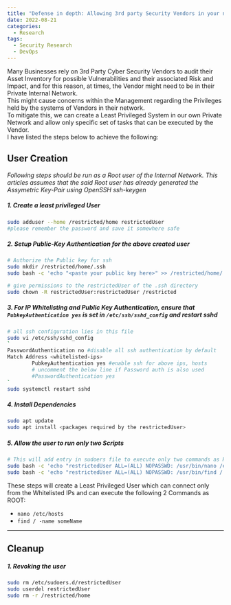 ```yaml
---
title: "Defense in depth: Allowing 3rd party Security Vendors in your network"
date: 2022-08-21
categories:
  - Research 
tags:
  - Security Research
  - DevOps
---
```


Many Businesses rely on 3rd Party Cyber Security Vendors to audit their Asset Inventory for possible Vulnerabilities and their associated Risk and Impact, and for this reason, at times, the Vendor might need to be in their Private Internal Network. \
This might cause concerns within the Management regarding the Privileges held by the systems of Vendors in their network. \
To mitigate this, we can create a Least Privileged System in our own Private Network and allow only specific set of tasks that can be executed by the Vendor. \
I have listed the steps below to achieve the following:

## User Creation

_Following steps should be run as a Root user of the Internal Network. 
This articles assumes that the said Root user has already generated the Assymetric Key-Pair using OpenSSH ssh-keygen_


##### 1. Create a least privileged User

```bash
sudo adduser --home /restricted/home restrictedUser
#please remember the password and save it somewhere safe 
```

 
##### 2. Setup Public-Key Authentication for the above created user
```bash
# Authorize the Public key for ssh
sudo mkdir /restricted/home/.ssh
sudo bash -c 'echo "<paste your public key here>" >> /restricted/home/.ssh/authorized_keys'

# give permissions to the restrictedUser of the .ssh directory
sudo chown -R restrictedUser:restrictedUser /restricted 

```
##### 3. For IP Whitelisting and Public Key Authentication, ensure that `PubkeyAuthentication yes` is set in `/etc/ssh/sshd_config` and restart sshd
```bash
# all ssh configuration lies in this file
sudo vi /etc/ssh/sshd_config
`
PasswordAuthentication no #disable all ssh authentication by default
Match Address <whitelisted-ips>
        PubkeyAuthentication yes #enable ssh for above ips, hosts
        # uncomment the below line if Password auth is also used
        #PasswordAuthentication yes
`
sudo systemctl restart sshd
```

##### 4. Install Dependencies
```bash
sudo apt update
sudo apt install <packages required by the restrictedUser>
```

##### 5. Allow the user to run only two Scripts
```bash
# This will add entry in sudoers file to execute only two commands as ROOT
sudo bash -c 'echo "restrictedUser ALL=(ALL) NOPASSWD: /usr/bin/nano /etc/hosts" >> /etc/sudoers.d/restrictedUser'
sudo bash -c 'echo "restrictedUser ALL=(ALL) NOPASSWD: /usr/bin/find / -name *" >> /etc/sudoers.d/restrictedUser'

```

These steps will create a Least Privileged User which can connect only from the Whitelisted IPs and can execute the following 2 Commands as ROOT:
- `nano /etc/hosts`
- `find / -name someName`

---

## Cleanup
##### 1. Revoking the user
```bash
sudo rm /etc/sudoers.d/restrictedUser 
sudo userdel restrictedUser 
sudo rm -r /restricted/home
```




